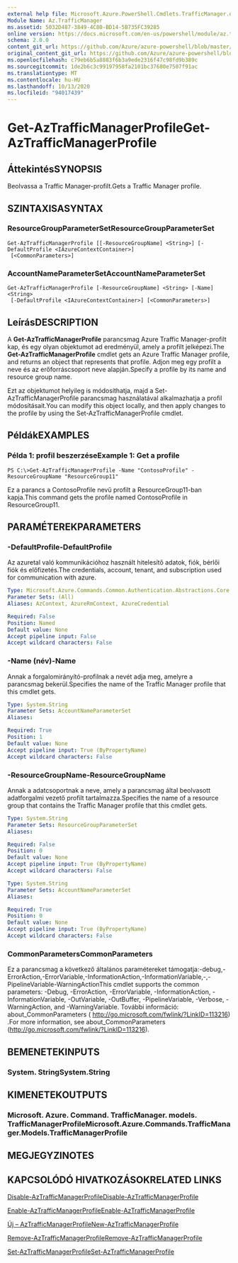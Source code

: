 ```yaml
---
external help file: Microsoft.Azure.PowerShell.Cmdlets.TrafficManager.dll-Help.xml
Module Name: Az.TrafficManager
ms.assetid: 5032D487-3849-4C80-BD14-5B735FC39285
online version: https://docs.microsoft.com/en-us/powershell/module/az.trafficmanager/get-aztrafficmanagerprofile
schema: 2.0.0
content_git_url: https://github.com/Azure/azure-powershell/blob/master/src/TrafficManager/TrafficManager/help/Get-AzTrafficManagerProfile.md
original_content_git_url: https://github.com/Azure/azure-powershell/blob/master/src/TrafficManager/TrafficManager/help/Get-AzTrafficManagerProfile.md
ms.openlocfilehash: c79eb6b5a8883f6b3a9ede2316f47c98fd9b389c
ms.sourcegitcommit: 1de2b6c3c99197958fa2101bc37680e7507f91ac
ms.translationtype: MT
ms.contentlocale: hu-HU
ms.lasthandoff: 10/13/2020
ms.locfileid: "94017439"
---
```

# <span data-ttu-id="32d9e-101">Get-AzTrafficManagerProfile</span><span class="sxs-lookup"><span data-stu-id="32d9e-101">Get-AzTrafficManagerProfile</span></span>

## <span data-ttu-id="32d9e-102">Áttekintés</span><span class="sxs-lookup"><span data-stu-id="32d9e-102">SYNOPSIS</span></span>
<span data-ttu-id="32d9e-103">Beolvassa a Traffic Manager-profilt.</span><span class="sxs-lookup"><span data-stu-id="32d9e-103">Gets a Traffic Manager profile.</span></span>

## <span data-ttu-id="32d9e-104">SZINTAXISA</span><span class="sxs-lookup"><span data-stu-id="32d9e-104">SYNTAX</span></span>

### <span data-ttu-id="32d9e-105">ResourceGroupParameterSet</span><span class="sxs-lookup"><span data-stu-id="32d9e-105">ResourceGroupParameterSet</span></span>
```
Get-AzTrafficManagerProfile [[-ResourceGroupName] <String>] [-DefaultProfile <IAzureContextContainer>]
 [<CommonParameters>]
```

### <span data-ttu-id="32d9e-106">AccountNameParameterSet</span><span class="sxs-lookup"><span data-stu-id="32d9e-106">AccountNameParameterSet</span></span>
```
Get-AzTrafficManagerProfile [-ResourceGroupName] <String> [-Name] <String>
 [-DefaultProfile <IAzureContextContainer>] [<CommonParameters>]
```

## <span data-ttu-id="32d9e-107">Leírás</span><span class="sxs-lookup"><span data-stu-id="32d9e-107">DESCRIPTION</span></span>
<span data-ttu-id="32d9e-108">A **Get-AzTrafficManagerProfile** parancsmag Azure Traffic Manager-profilt kap, és egy olyan objektumot ad eredményül, amely a profilt jelképezi.</span><span class="sxs-lookup"><span data-stu-id="32d9e-108">The **Get-AzTrafficManagerProfile** cmdlet gets an Azure Traffic Manager profile, and returns an object that represents that profile.</span></span>
<span data-ttu-id="32d9e-109">Adjon meg egy profilt a neve és az erőforráscsoport neve alapján.</span><span class="sxs-lookup"><span data-stu-id="32d9e-109">Specify a profile by its name and resource group name.</span></span>

<span data-ttu-id="32d9e-110">Ezt az objektumot helyileg is módosíthatja, majd a Set-AzTrafficManagerProfile parancsmag használatával alkalmazhatja a profil módosításait.</span><span class="sxs-lookup"><span data-stu-id="32d9e-110">You can modify this object locally, and then apply changes to the profile by using the Set-AzTrafficManagerProfile cmdlet.</span></span>

## <span data-ttu-id="32d9e-111">Példák</span><span class="sxs-lookup"><span data-stu-id="32d9e-111">EXAMPLES</span></span>

### <span data-ttu-id="32d9e-112">Példa 1: profil beszerzése</span><span class="sxs-lookup"><span data-stu-id="32d9e-112">Example 1: Get a profile</span></span>
```
PS C:\>Get-AzTrafficManagerProfile -Name "ContosoProfile" -ResourceGroupName "ResourceGroup11"
```

<span data-ttu-id="32d9e-113">Ez a parancs a ContosoProfile nevű profilt a ResourceGroup11-ban kapja.</span><span class="sxs-lookup"><span data-stu-id="32d9e-113">This command gets the profile named ContosoProfile in ResourceGroup11.</span></span>

## <span data-ttu-id="32d9e-114">PARAMÉTEREK</span><span class="sxs-lookup"><span data-stu-id="32d9e-114">PARAMETERS</span></span>

### <span data-ttu-id="32d9e-115">-DefaultProfile</span><span class="sxs-lookup"><span data-stu-id="32d9e-115">-DefaultProfile</span></span>
<span data-ttu-id="32d9e-116">Az azuretal való kommunikációhoz használt hitelesítő adatok, fiók, bérlői fiók és előfizetés.</span><span class="sxs-lookup"><span data-stu-id="32d9e-116">The credentials, account, tenant, and subscription used for communication with azure.</span></span>

```yaml
Type: Microsoft.Azure.Commands.Common.Authentication.Abstractions.Core.IAzureContextContainer
Parameter Sets: (All)
Aliases: AzContext, AzureRmContext, AzureCredential

Required: False
Position: Named
Default value: None
Accept pipeline input: False
Accept wildcard characters: False
```

### <span data-ttu-id="32d9e-117">-Name (név)</span><span class="sxs-lookup"><span data-stu-id="32d9e-117">-Name</span></span>
<span data-ttu-id="32d9e-118">Annak a forgalomirányító-profilnak a nevét adja meg, amelyre a parancsmag bekerül.</span><span class="sxs-lookup"><span data-stu-id="32d9e-118">Specifies the name of the Traffic Manager profile that this cmdlet gets.</span></span>

```yaml
Type: System.String
Parameter Sets: AccountNameParameterSet
Aliases:

Required: True
Position: 1
Default value: None
Accept pipeline input: True (ByPropertyName)
Accept wildcard characters: False
```

### <span data-ttu-id="32d9e-119">-ResourceGroupName</span><span class="sxs-lookup"><span data-stu-id="32d9e-119">-ResourceGroupName</span></span>
<span data-ttu-id="32d9e-120">Annak a adatcsoportnak a neve, amely a parancsmag által beolvasott adatforgalmi vezető profilt tartalmazza.</span><span class="sxs-lookup"><span data-stu-id="32d9e-120">Specifies the name of a resource group that contains the Traffic Manager profile that this cmdlet gets.</span></span>

```yaml
Type: System.String
Parameter Sets: ResourceGroupParameterSet
Aliases:

Required: False
Position: 0
Default value: None
Accept pipeline input: True (ByPropertyName)
Accept wildcard characters: False
```

```yaml
Type: System.String
Parameter Sets: AccountNameParameterSet
Aliases:

Required: True
Position: 0
Default value: None
Accept pipeline input: True (ByPropertyName)
Accept wildcard characters: False
```

### <span data-ttu-id="32d9e-121">CommonParameters</span><span class="sxs-lookup"><span data-stu-id="32d9e-121">CommonParameters</span></span>
<span data-ttu-id="32d9e-122">Ez a parancsmag a következő általános paramétereket támogatja:-debug,-ErrorAction,-ErrorVariable,-InformationAction,-InformationVariable,-,-PipelineVariable-WarningAction</span><span class="sxs-lookup"><span data-stu-id="32d9e-122">This cmdlet supports the common parameters: -Debug, -ErrorAction, -ErrorVariable, -InformationAction, -InformationVariable, -OutVariable, -OutBuffer, -PipelineVariable, -Verbose, -WarningAction, and -WarningVariable.</span></span> <span data-ttu-id="32d9e-123">További információ: about_CommonParameters ( http://go.microsoft.com/fwlink/?LinkID=113216) .</span><span class="sxs-lookup"><span data-stu-id="32d9e-123">For more information, see about_CommonParameters (http://go.microsoft.com/fwlink/?LinkID=113216).</span></span>

## <span data-ttu-id="32d9e-124">BEMENETEK</span><span class="sxs-lookup"><span data-stu-id="32d9e-124">INPUTS</span></span>

### <span data-ttu-id="32d9e-125">System. String</span><span class="sxs-lookup"><span data-stu-id="32d9e-125">System.String</span></span>

## <span data-ttu-id="32d9e-126">KIMENETEK</span><span class="sxs-lookup"><span data-stu-id="32d9e-126">OUTPUTS</span></span>

### <span data-ttu-id="32d9e-127">Microsoft. Azure. Command. TrafficManager. models. TrafficManagerProfile</span><span class="sxs-lookup"><span data-stu-id="32d9e-127">Microsoft.Azure.Commands.TrafficManager.Models.TrafficManagerProfile</span></span>

## <span data-ttu-id="32d9e-128">MEGJEGYZI</span><span class="sxs-lookup"><span data-stu-id="32d9e-128">NOTES</span></span>

## <span data-ttu-id="32d9e-129">KAPCSOLÓDÓ HIVATKOZÁSOK</span><span class="sxs-lookup"><span data-stu-id="32d9e-129">RELATED LINKS</span></span>

[<span data-ttu-id="32d9e-130">Disable-AzTrafficManagerProfile</span><span class="sxs-lookup"><span data-stu-id="32d9e-130">Disable-AzTrafficManagerProfile</span></span>](./Disable-AzTrafficManagerProfile.md)

[<span data-ttu-id="32d9e-131">Enable-AzTrafficManagerProfile</span><span class="sxs-lookup"><span data-stu-id="32d9e-131">Enable-AzTrafficManagerProfile</span></span>](./Enable-AzTrafficManagerProfile.md)

[<span data-ttu-id="32d9e-132">Új – AzTrafficManagerProfile</span><span class="sxs-lookup"><span data-stu-id="32d9e-132">New-AzTrafficManagerProfile</span></span>](./New-AzTrafficManagerProfile.md)

[<span data-ttu-id="32d9e-133">Remove-AzTrafficManagerProfile</span><span class="sxs-lookup"><span data-stu-id="32d9e-133">Remove-AzTrafficManagerProfile</span></span>](./Remove-AzTrafficManagerProfile.md)

[<span data-ttu-id="32d9e-134">Set-AzTrafficManagerProfile</span><span class="sxs-lookup"><span data-stu-id="32d9e-134">Set-AzTrafficManagerProfile</span></span>](./Set-AzTrafficManagerProfile.md)



